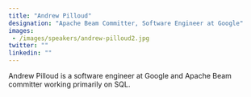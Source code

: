 ```yaml
---
title: "Andrew Pilloud"
designation: "Apache Beam Committer, Software Engineer at Google"
images: 
 - /images/speakers/andrew-pilloud2.jpg
twitter: ""
linkedin: ""
---
```


Andrew Pilloud is a software engineer at Google and Apache Beam committer working primarily on SQL.